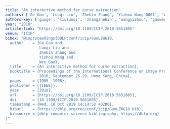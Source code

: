 ```yaml
---
title: "An interactive method for curve extraction"
authors: ['Ge Guo', 'Luoqi Liu', 'Zhebin Zhang', 'Yizhou Wang 0001', 'Wen Gao 0001']
authors-key: ['guoge', 'liuluoqi', 'zhangzhebin', 'wangyizhou', 'gaowen']
year: "2010"
article-link: "https://doi.org/10.1109/ICIP.2010.5651805"
venue: "ICIP"
bibex: "@inproceedings{DBLP:conf/icip/GuoLZWG10,
  author    = {Ge Guo and
               Luoqi Liu and
               Zhebin Zhang and
               Yizhou Wang and
               Wen Gao},
  title     = {An interactive method for curve extraction},
  booktitle = {Proceedings of the International Conference on Image Processing, {ICIP}
               2010, September 26-29, Hong Kong, China},
  pages     = {1905--1908},
  publisher = {{IEEE}},
  year      = {2010},
  url       = {https://doi.org/10.1109/ICIP.2010.5651805},
  doi       = {10.1109/ICIP.2010.5651805},
  timestamp = {Wed, 16 Oct 2019 14:14:52 +0200},
  biburl    = {https://dblp.org/rec/conf/icip/GuoLZWG10.bib},
  bibsource = {dblp computer science bibliography, https://dblp.org}
}"
---
```

